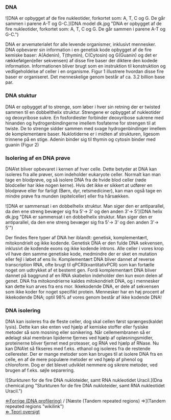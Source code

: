 ### DNA

![DNA er opbygget af de fire nukleotider, forkortet som: A, T, C og G.
De går sammen i parene A-T og
G-C.](DNA model dk.jpg "DNA er opbygget af de fire nukleotider, forkortet som: A, T, C og G. De går sammen i parene A-T og G-C.")

DNA er arvematerialet for alle levende organismer, inklusivt mennesker.
DNA opbevarer sin information i en genetisk kode opbygget af de fire
kemiske baser: A(Adenin), T(thymin), C(Cytosin) og G(Guanin) og det er
rækkefølgen(eller sekvensen) af disse fire baser der diktere den kodede
information. Informationen bliver brugt som en instruktion til
konstruktion og vedligeholdelse af celler i en organisme. Figur 1
illustrere hvordan disse fire baser er organiseret. Det menneskelige
genom består af ca. 3.2 billion base par.

### DNA stuktur

DNA er opbygget af to strenge, som løber i hver sin retning der er
twisted sammen til en dobbelthelix struktur. Strengene er opbygget af
nukleotider og deoxyribose sukre. En fosfordiester forbinder deoxyribose
sukrene med hinanden og hydrogenbindingerne imellem fosfaterne for
strengen til at twiste. De to strenge sidder sammen med svage
hydrogenbindinger imellem de komplementære baser. Nuklotiderne er i
midten af strukturen, ligesom trinnene på en stige. Adenin binder sig
til thymin og cytosin binder med guanin (Figur 2)

### Isolering af en DNA prøve

DNA’et bliver opbevaret i kernen af hver celle. Dette betyder at DNA kan
isoleres fra alle prøver, som indeholder eukaryote celler. Normalt kan
man tage en blodprøve, og så isolere DNA fra de hvide blod celler (røde
blodceller har ikke nogen kerne). Hvis det ikke er sikkert at udfører en
blodprøve eller for farligt (Børn, dyr, retsmediciner), kan man også
tage en mindre prøve fra munden (epitelceller) eller fra hårsækken.

![DNA er sammensat i en dobbelhelix struktur. Man siger den er
antiparallel, da den ene streng bevæger sig fra 5'→ 3' og den anden 3'→
5'](DNA helix dk.jpg "DNA er sammensat i en dobbelhelix struktur. Man siger den er antiparallel, da den ene streng bevæger sig fra 5'→ 3' og den anden 3'→ 5'")

Der findes flere typer af DNA her iblandt: genetisk, komplementært,
mitokondrielt og ikke kodende. Genetisk DNA er den fulde DNA sekvensen,
inklusivt de kodende exons og ikke kodende introns. Alle celler i vores
krop vil have den samme genetiske kode, medmindre der er sket en
mutation eller fejl i løbet af ens liv. Komplementært DNA bliver dannet
af reverse transcription RNA, ofte brugt til qPCR(kvantitativPCR) som
kan fortælle noget om udtrykket af et bestemt gen. Fordi komplementært
DNA bliver dannet på baggrund af en RNA skabelon indeholder den kun exon
delen af genet. DNA fra mitokondrierne kaldes mitokondrielt DNA, og i
mennesker kan dette kun arves fra ens mor. Ikkekodende DNA, er dele af
sekvensen som ikke koder for noget specifikt protein. Mennesker har en
høj procent af ikkekodende DNA; optil 98% af vores genom består af ikke
kodende DNA!

### DNA isolering

DNA kan isoleres fra de fleste celler, dog skal cellen først
sprænges(kaldet lysis). Dette kan ske enten ved hjælp af kemiske stoffer
eller fysiske metoder så som mosning eller sonikering. Når
cellemembranen så er ødelagt skal membran lipiderne fjernes ved hjælp af
opløsningsmidler, proteinerne bliver fjernet med proteaser, og RNA ved
hjælp af RNase. Nu kan DNA’et så fikseres med f.eks. ethanol og isoleres
fra de restende cellerester. Der er mange metoder som kan bruges til at
isolere DNA fra en celle, en af de mere populære metoder er ved hjælp af
phenol og chloroform. Dog er det blevet udviklet nemmere og sikrere
metoder, ved brugen af f.eks. søjle separering.

![Sturkturen for de fire DNA nukloteider, samt RNA nukleotidet
Uracil.](Dna chemical.png "Sturkturen for de fire DNA nukloteider, samt RNA nukleotidet Uracil.")

[⇐Forrige (DNA profilering)](Segl_celler "wikilink") / [Næste (Tandem
repeated regions) ⇒](Tandem repeated regions "wikilink")\
[⇐ Teori oversigt ](Bio-Kemi "wikilink")

